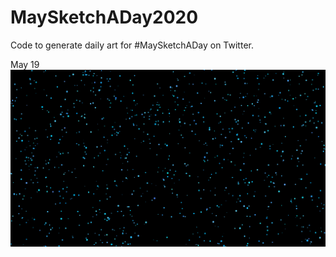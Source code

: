 # MaySketchADay2020
Code to generate daily art for #MaySketchADay on Twitter.

May 19
![May 19](2020-05-19.png)
